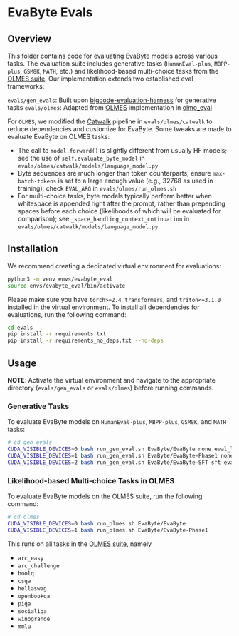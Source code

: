 # EvaByte Evals

## Overview

This folder contains code for evaluating EvaByte models across various tasks. The evaluation suite includes generative tasks (`HumanEval-plus`, `MBPP-plus`, `GSM8K`, `MATH`, etc.) and likelihood-based multi-choice tasks from the [OLMES suite](https://arxiv.org/abs/2406.08446). Our implementation extends two established eval frameworks:

`evals/gen_evals`: Built upon [bigcode-evaluation-harness](https://github.com/bigcode-project/bigcode-evaluation-harness) for generative tasks
`evals/olmes`: Adapted from [OLMES](https://arxiv.org/abs/2406.08446) implementation in [olmo_eval](https://github.com/allenai/OLMo-Eval/tree/main/olmo_eval/tasks/olmes_v0_1)

For `OLMES`, we modified the [Catwalk](https://github.com/allenai/catwalk) pipeline in `evals/olmes/catwalk` to reduce dependencies and customize for EvaByte. Some tweaks are made to evaluate EvaByte on OLMES tasks:
- The call to `model.forward()` is slightly different from usually HF models; see the use of `self.evaluate_byte_model` in `evals/olmes/catwalk/models/language_model.py`
- Byte sequences are much longer than token counterparts; ensure `max-batch-tokens` is set to a large enough value (e.g., 32768 as used in training); check `EVAL_ARG` in `evals/olmes/run_olmes.sh`
- For multi-choice tasks, byte models typically perform better when whitespace is appended right after the prompt, rather than prepending spaces before each choice (likelihoods of which will be evaluated for comparison); see `_space_handling_context_cotinuation` in `evals/olmes/catwalk/models/language_model.py`

## Installation

We recommend creating a dedicated virtual environment for evaluations:
```bash
python3 -m venv envs/evabyte_eval
source envs/evabyte_eval/bin/activate
```

Please make sure you have `torch>=2.4`, `transformers`, and `triton<=3.1.0` installed in the virtual environment. To install all dependencies for evaluations, run the following command:
```bash
cd evals
pip install -r requirements.txt
pip install -r requirements_no_deps.txt --no-deps
```

## Usage

**NOTE**: Activate the virtual environment and navigate to the appropriate directory (`evals/gen_evals` or `evals/olmes`) before running commands.

### Generative Tasks

To evaluate EvaByte models on `HumanEval-plus`, `MBPP-plus`, `GSM8K`, and `MATH` tasks:
```bash
# cd gen_evals
CUDA_VISIBLE_DEVICES=0 bash run_gen_eval.sh EvaByte/EvaByte none eval_logs base
CUDA_VISIBLE_DEVICES=1 bash run_gen_eval.sh EvaByte/EvaByte-Phase1 none eval_logs base
CUDA_VISIBLE_DEVICES=2 bash run_gen_eval.sh EvaByte/EvaByte-SFT sft eval_logs instruct
```

### Likelihood-based Multi-choice Tasks in OLMES

To evaluate EvaByte models on the OLMES suite, run the following command:
```bash
# cd olmes
CUDA_VISIBLE_DEVICES=0 bash run_olmes.sh EvaByte/EvaByte
CUDA_VISIBLE_DEVICES=1 bash run_olmes.sh EvaByte/EvaByte-Phase1
```
This runs on all tasks in the [OLMES suite](https://arxiv.org/abs/2406.08446), namely 
- `arc_easy`
- `arc_challenge`
- `boolq`
- `csqa`
- `hellaswag`
- `openbookqa`
- `piqa`
- `socialiqa`
- `winogrande`
- `mmlu`
